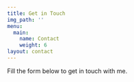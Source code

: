 ```yaml
---
title: Get in Touch
img_path: ''
menu:
  main:
    name: Contact
    weight: 6
layout: contact
---
```


Fill the form below to get in touch with me.
